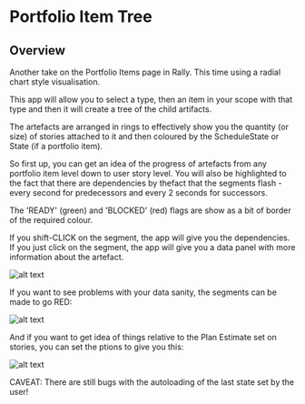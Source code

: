 Portfolio Item Tree
===================

## Overview

Another take on the Portfolio Items page in Rally. This time using a radial chart style visualisation.

This app will allow you to select a type, then an item in your scope with that type and then it will create a tree of the child artifacts.

The artefacts are arranged in rings to effectively show you the quantity (or size) of stories attached to it and then coloured by the ScheduleState or State (if a portfolio item).

So first up, you can get an idea of the progress of artefacts from any portfolio item level down to user story level. You will also be highlighted to the fact that there are dependencies by thefact that the segments flash - every second for predecessors and every 2 seconds for successors.

The 'READY' (green) and 'BLOCKED' (red) flags are show as a bit of border of the required colour.

If you shift-CLICK on the segment, the app will give you the dependencies. If you just click on the segment, the app will give you a data panel with more information about the artefact.

![alt text](https://github.com/nikantonelli/Radial-Density/blob/master/Images/overview.png)

If you want to see problems with your data sanity, the segments can be made to go RED:

![alt text](https://github.com/nikantonelli/Radial-Density/blob/master/Images/data_errors.png)

And if you want to get idea of things relative to the Plan Estimate set on stories, you can set the ptions to give you this:

![alt text](https://github.com/nikantonelli/Radial-Density/blob/master/Images/sizedByPlanEst.png)


CAVEAT: There are still bugs with the autoloading of the last state set by the user!
